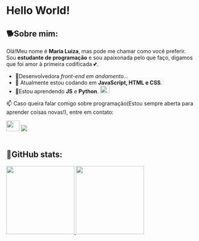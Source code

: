 <h1>Hello World!</h1>

## 🐕Sobre mim:
Olá!Meu nome é **Maria Luiza**, mas pode me chamar como você preferir. Sou **estudante de programação** e sou apaixonada pelo que faço, digamos que foi amor à primeira codificada 💕.  

- 👾Desenvolvedora *front-end em andamento...*
- 🔭 Atualmente estou codando em **JavaScript, HTML e CSS**.
- 🌱Estou aprendendo **JS** e **Python**.  <img src="https://i.giphy.com/media/v1.Y2lkPTc5MGI3NjExYjhyd3Nmd2N5NzA0cm5pd2IzZnNhZm1mNWdlNWVwZnZ6dGlvNDI5bSZlcD12MV9pbnRlcm5hbF9naWZfYnlfaWQmY3Q9Zw/LHZyixOnHwDDy/giphy.gif" style="width:25px;height:20px;"/>
  
<p> 📫 Caso queira falar comigo sobre programação(Estou sempre aberta para aprender coisas novas!), entre em contato:</p>
<div>
<img src="https://i.giphy.com/media/v1.Y2lkPTc5MGI3NjExbmlrOWtjb3Q2eGQ1MWM1eHdrb3p3anliMDdxa2pheDl2bzIwbXU0NCZlcD12MV9pbnRlcm5hbF9naWZfYnlfaWQmY3Q9Zw/u5GxLmudnA8vK/giphy.gif" style="width:35px;height:28px;"/>
  <a href= "https://discord.com/users/1175539366895046687"><img src="https://img.shields.io/badge/Discord-%235865F2.svg?style=for-the-badge&logo=discord&logoColor=white"></a>
</div>
<br/>
  <h2 >🐾GitHub stats:</h2> 
<div>
  <div>
  <a href= "https://github.com/Miaa23"> 
    <img height=180px src= "https://github-readme-stats.vercel.app/api/top-langs/?username=Miaa23&layout=normal&?count_private=true&langs_count=5&theme=cobalt&locale=pt-br"/>
  </a>
    <img height=180px src= https://github-readme-stats.vercel.app/api?username=Miaa23&show_icons=true&?count_private=true&theme=cobalt&locale=pt-br>
  </div>
  
